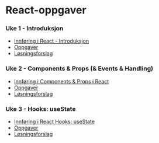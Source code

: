 
# React-oppgaver

### Uke 1 - Introduksjon
 - [Innføring i React - Introduksjon](https://github.com/dawood11/React-oppgaver/blob/master/Uke%201%20-%20Introduction/Innføring%20i%20React%20introduksjon.md)
 - [Oppgaver](https://github.com/dawood11/React-oppgaver/blob/master/Uke%201%20-%20Introduction/Uke%201%20-%20React%20-%20Introduksjon.md)
 - [Løsningsforslag](https://github.com/dawood11/React-oppgaver/blob/master/Uke%201%20-%20Introduction/Uke%201%20-%20React%20-%20Introduksjon%20-%20Løsningsforslag.md)

### Uke 2 - Components & Props (& Events & Handling)
 - [Innføring i Components & Props i React](https://github.com/dawood11/React-oppgaver/blob/master/Uke%202%20-%20Components%20%26%20Props/Innføring%20i%20Components%20%26%20Props.md)
 - [Oppgaver](https://github.com/dawood11/React-oppgaver/blob/master/Uke%202%20-%20Components%20%26%20Props/Uke%202%20-%20React%20-%20Component%20%26%20Props.md)
 - [Løsningsforslag](https://github.com/dawood11/React-oppgaver/blob/master/Uke%202%20-%20Components%20%26%20Props/Uke%202%20-%20React%20-%20Component%20%26%20Props%20-%20Løsningsforslag.md)

### Uke 3 - Hooks: useState
 - [Innføring i React Hooks: useState](https://github.com/dawood11/React-oppgaver/blob/master/Uke%203%20-%20Hooks%3A%20useState/innføring%20i%20Hooks%3A%20useState.md)
 - [Oppgaver](https://github.com/dawood11/React-oppgaver/blob/master/Uke%203%20-%20Hooks%3A%20useState/Uke%203%20-%20Hooks%3A%20useState.md)
 - [Løsningsforslag](https://github.com/dawood11/React-oppgaver/blob/master/Uke%203%20-%20Hooks%3A%20useState/Uke%203%20-%20Hooks%3A%20useState%20-%20Løsningsforslag.md)

<!-- ### Uke 4 - Hooks: useEffect
 - [Innføring i React Hooks: useEffect & custom hooks](https://github.com/dawood11/React-oppgaver/blob/master/Uke%204%20-%20Hooks%3A%20useEffect%20%26%20custom%20hook/Innføring%20i%20Hooks%3A%20useEffect%20%26%20custom%20hook.md)
 - [Oppgaver](https://github.com/dawood11/React-oppgaver/blob/master/Uke%204%20-%20Hooks%3A%20useEffect%20%26%20custom%20hook/Uke%204%20-%20Hooks%3A%20useEffect%20%26%20custom%20hooks.md)
 - [Løsningsforslag](https://github.com/dawood11/React-oppgaver/blob/master/Uke%204%20-%20Hooks%3A%20useEffect%20%26%20custom%20hook/Uke%204%20-%20Hooks%3A%20useEffect%20%26%20custom%20hooks%20-%20Løsningsforslag.md) -->

<!-- ### Uke 5 - Debugging & testing
 - [Innføring i Debugging & testing](https://github.com/dawood11/React-oppgaver/blob/master/Uke%205%20-%20Debug%20%26%20Testing/Innføring%20i%20debugging%20%26%20Jest.md)
 - [Oppgaver](https://github.com/dawood11/React-oppgaver/blob/master/Uke%205%20-%20Debug%20%26%20Testing/Uke%205%20-%20Debug%20%26%20Testing.md)
 - [Løsningsforslag](https://github.com/dawood11/React-oppgaver/blob/master/Uke%205%20-%20Debug%20%26%20Testing/Uke%205%20-%20Debug%20%26%20Testing%20-%20Løsningsforslag.md) -->

<!-- ### Uke 6 - TypeScript ( & propTypes)
 - [Innføring i useContext](https://github.com/dawood11/React-oppgaver/blob/master/Uke%206%20-%20TypeScript%20(%20%26%20propTypes)/Innføring%20i%20PropTypes%20%26%20TypeScript.md)
 - [Oppgaver](https://github.com/dawood11/React-oppgaver/blob/master/Uke%206%20-%20TypeScript%20%28%20%26%20propTypes%29/Uke%206%20-%20TypeScript%20%28%20%26%20propTypes%29.md)
 - [Løsningsforslag](https://github.com/dawood11/React-oppgaver/blob/master/Uke%206%20-%20TypeScript%20%28%20%26%20propTypes%29/Uke%206%20-%20TypeScript%20%28%20%26%20propTypes%29%20-%20Løsningsforslag.md) -->

<!-- ### Uke 7 - React router dom
 - [Innføring i useContext](https://github.com/dawood11/React-oppgaver/blob/master/Uke%207%20-%20React%20router%20dom/Innføring%20i%20React%20router%20dom.md)
 - [Oppgaver](https://github.com/dawood11/React-oppgaver/blob/master/Uke%207%20-%20React%20router%20dom/Uke%207%20-%20React%20router%20dom.md)
 - [Løsningsforslag](https://github.com/dawood11/React-oppgaver/blob/master/Uke%207%20-%20React%20router%20dom/Uke%207%20-%20React%20router%20dom%20-%20Løsningsforslag.md) -->

<!-- ### Uke 8 - Hooks: useContext
 - [Innføring i useContext](https://github.com/dawood11/React-oppgaver/blob/master/Uke%208%20-%20Hooks%3A%20useContext/Innføring%20i%20useContext.md)
 - [Oppgaver](https://github.com/dawood11/React-oppgaver/blob/master/Uke%208%20-%20Hooks%3A%20useContext/Uke%208%20-%20Hooks%3A%20useContext.md)
 - [Løsningsforslag](https://github.com/dawood11/React-oppgaver/blob/master/Uke%208%20-%20Hooks%3A%20useContext/Uke%208%20-%20Hooks%3A%20useContext%20-%20Løsningsforslag.md) -->

<!-- ### Uke 9 - Hooks: useContext
 - [Innføring i useContext](https://github.com/dawood11/React-oppgaver/blob/master/Uke%209%20-%20Hooks%3A%20useContext/Innføring%20i%20useContext.md)
 - [Oppgaver](https://github.com/dawood11/React-oppgaver/blob/master/Uke%209%20-%20Hooks%3A%20useContext/Uke%209%20-%20Hooks%3A%20useContext.md)
 - [Løsningsforslag](https://github.com/dawood11/React-oppgaver/blob/master/Uke%209%20-%20Hooks%3A%20useContext/Uke%209%20-%20Hooks%3A%20useContext%20-%20Løsningsforslag.md) -->

<!-- ### Uke 10 - Redux & Redux toolkit
 - [Innføring i Redux & Redux toolkit](https://github.com/dawood11/React-oppgaver/blob/master/Uke%209%20-%20Redux%20toolkit/Innføring%20i%20Redux%20toolkit.md)
 - [Oppgaver](https://github.com/dawood11/React-oppgaver/blob/master/Uke%209%20-%20Redux%20toolkit/Uke%209%20-%20Redux%20toolkit.md)
 - [Løsningsforslag](https://github.com/dawood11/React-oppgaver/blob/master/Uke%209%20-%20Redux%20toolkit/Uke%209%20-%20Redux%20toolkit%20-%20Løsningsforslag.md) -->

<!-- ### Uke 10 - Hooks: useReducer & useSelector
 - [Innføring i Hooks: useReducer & useSelector](https://github.com/dawood11/React-oppgaver/blob/master/Uke%2010%20-%20Hooks%3A%20useReducer%20%26%20useSelector/Innføring%20i%20Hooks%3A%20useReducer%20%26%20useSelector.md)
 - [Oppgaver](https://github.com/dawood11/React-oppgaver/blob/master/Uke%2010%20-%20Hooks%3A%20useReducer%20%26%20useSelector/Uke%2010%20-%20Hooks%3A%20useReducer%20%26%20useSelector.md)
 - [Løsningsforslag](https://github.com/dawood11/React-oppgaver/blob/master/Uke%2010%20-%20Hooks%3A%20useReducer%20%26%20useSelector/Uke%2010%20-%20Hooks%3A%20useReducer%20%26%20useSelector%20-%20Løsningsforslag.md) -->